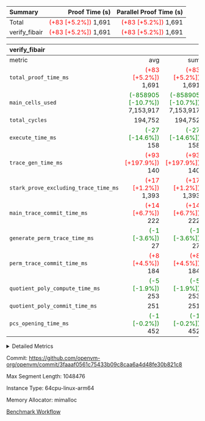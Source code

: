 | Summary | Proof Time (s) | Parallel Proof Time (s) |
|:---|---:|---:|
| Total | <span style='color: red'>(+83 [+5.2%])</span> 1,691 | <span style='color: red'>(+83 [+5.2%])</span> 1,691 |
| verify_fibair | <span style='color: red'>(+83 [+5.2%])</span> 1,691 | <span style='color: red'>(+83 [+5.2%])</span> 1,691 |


| verify_fibair |||||
|:---|---:|---:|---:|---:|
|metric|avg|sum|max|min|
| `total_proof_time_ms ` | <span style='color: red'>(+83 [+5.2%])</span> 1,691 | <span style='color: red'>(+83 [+5.2%])</span> 1,691 | <span style='color: red'>(+83 [+5.2%])</span> 1,691 | <span style='color: red'>(+83 [+5.2%])</span> 1,691 |
| `main_cells_used     ` | <span style='color: green'>(-858905 [-10.7%])</span> 7,153,917 | <span style='color: green'>(-858905 [-10.7%])</span> 7,153,917 | <span style='color: green'>(-858905 [-10.7%])</span> 7,153,917 | <span style='color: green'>(-858905 [-10.7%])</span> 7,153,917 |
| `total_cycles        ` |  194,752 |  194,752 |  194,752 |  194,752 |
| `execute_time_ms     ` | <span style='color: green'>(-27 [-14.6%])</span> 158 | <span style='color: green'>(-27 [-14.6%])</span> 158 | <span style='color: green'>(-27 [-14.6%])</span> 158 | <span style='color: green'>(-27 [-14.6%])</span> 158 |
| `trace_gen_time_ms   ` | <span style='color: red'>(+93 [+197.9%])</span> 140 | <span style='color: red'>(+93 [+197.9%])</span> 140 | <span style='color: red'>(+93 [+197.9%])</span> 140 | <span style='color: red'>(+93 [+197.9%])</span> 140 |
| `stark_prove_excluding_trace_time_ms` | <span style='color: red'>(+17 [+1.2%])</span> 1,393 | <span style='color: red'>(+17 [+1.2%])</span> 1,393 | <span style='color: red'>(+17 [+1.2%])</span> 1,393 | <span style='color: red'>(+17 [+1.2%])</span> 1,393 |
| `main_trace_commit_time_ms` | <span style='color: red'>(+14 [+6.7%])</span> 222 | <span style='color: red'>(+14 [+6.7%])</span> 222 | <span style='color: red'>(+14 [+6.7%])</span> 222 | <span style='color: red'>(+14 [+6.7%])</span> 222 |
| `generate_perm_trace_time_ms` | <span style='color: green'>(-1 [-3.6%])</span> 27 | <span style='color: green'>(-1 [-3.6%])</span> 27 | <span style='color: green'>(-1 [-3.6%])</span> 27 | <span style='color: green'>(-1 [-3.6%])</span> 27 |
| `perm_trace_commit_time_ms` | <span style='color: red'>(+8 [+4.5%])</span> 184 | <span style='color: red'>(+8 [+4.5%])</span> 184 | <span style='color: red'>(+8 [+4.5%])</span> 184 | <span style='color: red'>(+8 [+4.5%])</span> 184 |
| `quotient_poly_compute_time_ms` | <span style='color: green'>(-5 [-1.9%])</span> 253 | <span style='color: green'>(-5 [-1.9%])</span> 253 | <span style='color: green'>(-5 [-1.9%])</span> 253 | <span style='color: green'>(-5 [-1.9%])</span> 253 |
| `quotient_poly_commit_time_ms` |  251 |  251 |  251 |  251 |
| `pcs_opening_time_ms ` | <span style='color: green'>(-1 [-0.2%])</span> 452 | <span style='color: green'>(-1 [-0.2%])</span> 452 | <span style='color: green'>(-1 [-0.2%])</span> 452 | <span style='color: green'>(-1 [-0.2%])</span> 452 |



<details>
<summary>Detailed Metrics</summary>

|  | verify_program_compile_ms | total_cells | stark_prove_excluding_trace_time_ms | quotient_poly_compute_time_ms | quotient_poly_commit_time_ms | perm_trace_commit_time_ms | pcs_opening_time_ms | main_trace_commit_time_ms |
| --- | --- | --- | --- | --- | --- | --- | --- |
|  | 4 | 32 | 10 | 0 | 1 | 0 | 3 | 5 | 

| air_name | rows | quotient_deg | main_cols | interactions | constraints | cells |
| --- | --- | --- | --- | --- | --- | --- |
| AccessAdapterAir<2> |  | 4 |  | 5 | 12 |  | 
| AccessAdapterAir<4> |  | 4 |  | 5 | 12 |  | 
| AccessAdapterAir<8> |  | 4 |  | 5 | 12 |  | 
| FibonacciAir | 16 | 1 | 2 |  | 5 | 32 | 
| FriReducedOpeningAir |  | 4 |  | 35 | 59 |  | 
| NativePoseidon2Air<BabyBearParameters>, 1> |  | 4 |  | 31 | 302 |  | 
| PhantomAir |  | 4 |  | 3 | 4 |  | 
| ProgramAir |  | 1 |  | 1 | 4 |  | 
| VariableRangeCheckerAir |  | 1 |  | 1 | 4 |  | 
| VmAirWrapper<BranchNativeAdapterAir, BranchEqualCoreAir<1> |  | 2 |  | 11 | 23 |  | 
| VmAirWrapper<JalNativeAdapterAir, JalCoreAir> |  | 4 |  | 7 | 6 |  | 
| VmAirWrapper<NativeAdapterAir<2, 0>, PublicValuesCoreAir> |  | 4 |  | 11 | 22 |  | 
| VmAirWrapper<NativeAdapterAir<2, 1>, FieldArithmeticCoreAir> |  | 4 |  | 15 | 23 |  | 
| VmAirWrapper<NativeLoadStoreAdapterAir<1>, NativeLoadStoreCoreAir<1> |  | 4 |  | 19 | 31 |  | 
| VmAirWrapper<NativeVectorizedAdapterAir<4>, FieldExtensionCoreAir> |  | 4 |  | 15 | 23 |  | 
| VmConnectorAir |  | 4 |  | 3 | 8 |  | 
| VolatileBoundaryAir |  | 4 |  | 4 | 16 |  | 

| group | trace_gen_time_ms | total_proof_time_ms | total_cycles | total_cells | stark_prove_excluding_trace_time_ms | quotient_poly_compute_time_ms | quotient_poly_commit_time_ms | perm_trace_commit_time_ms | pcs_opening_time_ms | main_trace_commit_time_ms | main_cells_used | generate_perm_trace_time_ms | fri.log_blowup | execute_time_ms |
| --- | --- | --- | --- | --- | --- | --- | --- | --- | --- | --- | --- | --- | --- | --- |
| verify_fibair | 140 | 1,691 | 194,752 | 23,304,216 | 1,393 | 253 | 251 | 184 | 452 | 222 | 7,153,917 | 27 | 2 | 158 | 

| group | air_name | rows | prep_cols | perm_cols | main_cols | cells |
| --- | --- | --- | --- | --- | --- | --- |
| verify_fibair | AccessAdapterAir<2> | 32,768 |  | 16 | 11 | 884,736 | 
| verify_fibair | AccessAdapterAir<4> | 16,384 |  | 16 | 13 | 475,136 | 
| verify_fibair | AccessAdapterAir<8> | 4,096 |  | 16 | 17 | 135,168 | 
| verify_fibair | FriReducedOpeningAir | 512 |  | 76 | 64 | 71,680 | 
| verify_fibair | NativePoseidon2Air<BabyBearParameters>, 1> | 2,048 |  | 36 | 348 | 786,432 | 
| verify_fibair | PhantomAir | 2,048 |  | 8 | 6 | 28,672 | 
| verify_fibair | ProgramAir | 8,192 |  | 8 | 10 | 147,456 | 
| verify_fibair | VariableRangeCheckerAir | 262,144 | 2 | 8 | 1 | 2,359,296 | 
| verify_fibair | VmAirWrapper<BranchNativeAdapterAir, BranchEqualCoreAir<1> | 32,768 |  | 28 | 23 | 1,671,168 | 
| verify_fibair | VmAirWrapper<JalNativeAdapterAir, JalCoreAir> | 8,192 |  | 12 | 10 | 180,224 | 
| verify_fibair | VmAirWrapper<NativeAdapterAir<2, 1>, FieldArithmeticCoreAir> | 131,072 |  | 20 | 30 | 6,553,600 | 
| verify_fibair | VmAirWrapper<NativeLoadStoreAdapterAir<1>, NativeLoadStoreCoreAir<1> | 131,072 |  | 24 | 41 | 8,519,680 | 
| verify_fibair | VmAirWrapper<NativeVectorizedAdapterAir<4>, FieldExtensionCoreAir> | 4,096 |  | 20 | 40 | 245,760 | 
| verify_fibair | VmConnectorAir | 2 | 1 | 8 | 4 | 24 | 
| verify_fibair | VolatileBoundaryAir | 65,536 |  | 8 | 11 | 1,245,184 | 

</details>


Commit: https://github.com/openvm-org/openvm/commit/3faaaf0561c75433b09c8caa6a4d48fe30b821c8

Max Segment Length: 1048476

Instance Type: 64cpu-linux-arm64

Memory Allocator: mimalloc

[Benchmark Workflow](https://github.com/openvm-org/openvm/actions/runs/12605411083)
